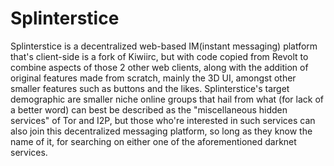 # Splinterstice

Splinterstice is a decentralized web-based IM(instant messaging) platform that's client-side is a fork of Kiwiirc, but with code copied from Revolt to combine aspects of those 2 other web clients, along with the addition of original features made from scratch, mainly the 3D UI, amongst other smaller features such as buttons and the likes. Splinterstice's target demographic are smaller niche online groups that hail from what (for lack of a better word) can best be described as the "miscellaneous hidden services" of Tor and I2P, but those who're interested in such services can also join this decentralized messaging platform, so long as they know the name of it, for searching on either one of the aforementioned darknet services.
